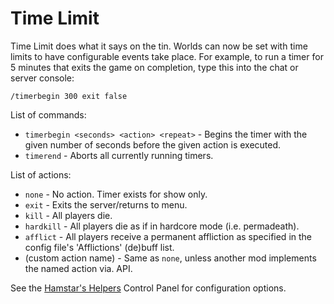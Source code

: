 # Time Limit

Time Limit does what it says on the tin. Worlds can now be set with time limits to have configurable events take place. For example, to run a timer for 5 minutes that exits the game on completion, type this into the chat or server console:

  `/timerbegin 300 exit false`

List of commands:

* `timerbegin <seconds> <action> <repeat>` - Begins the timer with the given number of seconds before the given action is executed.
* `timerend` - Aborts all currently running timers.

List of actions:

* `none` - No action. Timer exists for show only.
* `exit` - Exits the server/returns to menu.
* `kill` - All players die.
* `hardkill` - All players die as if in hardcore mode (i.e. permadeath).
* `afflict` - All players receive a permanent affliction as specified in the config file's 'Afflictions' (de)buff list.
* (custom action name) - Same as `none`, unless another mod implements the named action via. API.

See the [Hamstar's Helpers](https://github.com/hamstar0/tml-hamstarhelpers-mod) Control Panel for configuration options.